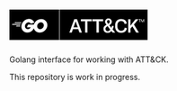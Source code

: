 ![Icon](https://github.com/netevert/go-attack/blob/master/docs/icon.png)
=========

Golang interface for working with ATT&CK.

This repository is work in progress.